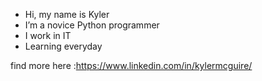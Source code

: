 - Hi, my name is Kyler
- I’m a novice Python programmer 
- I work in IT 
- Learning everyday

find more here :https://www.linkedin.com/in/kylermcguire/
